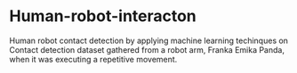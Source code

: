 # Human-robot-interacton
Human robot contact detection by applying machine learning techinques on Contact detection dataset  gathered from a robot arm, Franka Emika Panda, when it was executing a repetitive movement. 
